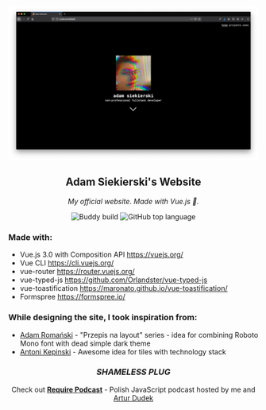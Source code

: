 ![screenshot](screenshot.png)

<h2 align="center">Adam Siekierski's Website</h2>

<p align="center"><i>My official website. Made with Vue.js 🖖.</i></p>

<p align="center">
  <img alt="Buddy build" src="https://app.buddy.works/adamsiekierski-buddy/github-page/pipelines/pipeline/231310/badge.svg?token=093fd63ae82ac593252520f92956318117ce7f5a4f05a3b938bd8e5f316443b9">
  <img alt="GitHub top language" src="https://img.shields.io/github/languages/top/adamsiekierski/website">
</p>

### Made with:

- Vue.js 3.0 with Composition API https://vuejs.org/
- Vue CLI https://cli.vuejs.org/
- vue-router https://router.vuejs.org/
- vue-typed-js https://github.com/Orlandster/vue-typed-js
- vue-toastification https://maronato.github.io/vue-toastification/
- Formspree https://formspree.io/

### While designing the site, I took inspiration from:

- [Adam Romański](https://github.com/helloroman/) - "Przepis na layout" series - idea for combining
  Roboto Mono font with dead simple dark theme
- [Antoni Kepinski](https://github.com/xxczaki/) - Awesome idea for tiles with technology stack

<h3 align="center"><i>SHAMELESS PLUG</i></h3>
<p align="center">Check out <a href="https://require.podcast.gq"><b>Require Podcast</b></a> - Polish JavaScript podcast hosted by me and <a href="https://github.com/datejer/">Artur Dudek</a></p>
